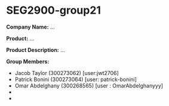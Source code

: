 # SEG2900-group21

**Company Name:**
...

**Product:**
...

**Product Description:**
...

**Group Members:**
- Jacob Taylor (300273062) [user:jwt2706]
- Patrick Bonini (300273064) [user: patrick-bonini]
- Omar Abdelghany (300268565) [user : OmarAbdelghanyyy]
- 
- 

